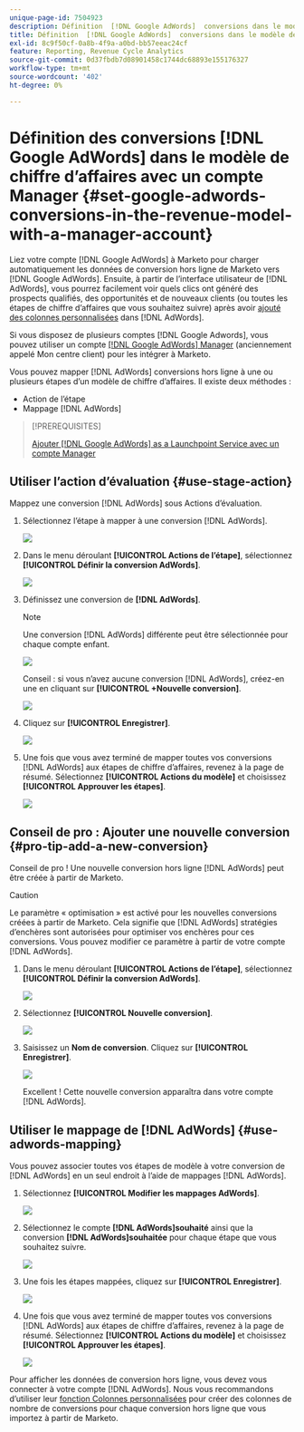 ```yaml
---
unique-page-id: 7504923
description: Définition  [!DNL Google AdWords]  conversions dans le modèle de chiffre d’affaires avec un compte Manager - Documents Marketo - Documentation du produit
title: Définition  [!DNL Google AdWords]  conversions dans le modèle de chiffre d’affaires avec un compte Manager
exl-id: 8c9f50cf-0a8b-4f9a-a0bd-bb57eeac24cf
feature: Reporting, Revenue Cycle Analytics
source-git-commit: 0d37fbdb7d08901458c1744dc68893e155176327
workflow-type: tm+mt
source-wordcount: '402'
ht-degree: 0%

---
```


# Définition des conversions [!DNL Google AdWords] dans le modèle de chiffre d’affaires avec un compte Manager {#set-google-adwords-conversions-in-the-revenue-model-with-a-manager-account}

Liez votre compte [!DNL Google AdWords] à Marketo pour charger automatiquement les données de conversion hors ligne de Marketo vers [!DNL Google AdWords]. Ensuite, à partir de l’interface utilisateur de [!DNL AdWords], vous pourrez facilement voir quels clics ont généré des prospects qualifiés, des opportunités et de nouveaux clients (ou toutes les étapes de chiffre d’affaires que vous souhaitez suivre) après avoir [ajouté des colonnes personnalisées](https://support.google.com/adwords/answer/3073556) dans [!DNL AdWords].

Si vous disposez de plusieurs comptes [!DNL Google Adwords], vous pouvez utiliser un compte [[!DNL Google AdWords] Manager](https://www.google.com/adwords/manager-accounts/) (anciennement appelé Mon centre client) pour les intégrer à Marketo.

Vous pouvez mapper [!DNL AdWords] conversions hors ligne à une ou plusieurs étapes d’un modèle de chiffre d’affaires. Il existe deux méthodes :

* Action de l’étape
* Mappage [!DNL AdWords]

>[!PREREQUISITES]
>
>[Ajouter [!DNL Google AdWords] as a Launchpoint Service avec un compte Manager](/help/marketo/product-docs/administration/additional-integrations/add-google-adwords-as-a-launchpoint-service-with-a-manager-account.md)

## Utiliser l’action d’évaluation {#use-stage-action}

Mappez une conversion [!DNL AdWords] sous Actions d’évaluation.

1. Sélectionnez l’étape à mapper à une conversion [!DNL AdWords].

   ![](assets/image2015-2-26-16-3a40-3a2.png)

1. Dans le menu déroulant **[!UICONTROL Actions de l’étape]**, sélectionnez **[!UICONTROL Définir la conversion AdWords]**.

   ![](assets/image2015-2-26-16-3a52-3a24.png)

1. Définissez une conversion de **[!DNL AdWords]**.

   >[!NOTE]
   >
   >Une conversion [!DNL AdWords] différente peut être sélectionnée pour chaque compte enfant.

   ![](assets/image2015-3-27-17-3a16-3a37.png)

   Conseil : si vous n’avez aucune conversion [!DNL AdWords], créez-en une en cliquant sur **[!UICONTROL +Nouvelle conversion]**.

   ![](assets/image2015-3-27-17-3a18-3a58.png)

1. Cliquez sur **[!UICONTROL Enregistrer]**.

   ![](assets/image2015-3-27-17-3a21-3a15.png)

1. Une fois que vous avez terminé de mapper toutes vos conversions [!DNL AdWords] aux étapes de chiffre d’affaires, revenez à la page de résumé. Sélectionnez **[!UICONTROL Actions du modèle]** et choisissez **[!UICONTROL Approuver les étapes]**.

   ![](assets/image2015-2-27-12-3a20-3a20.png)

## Conseil de pro : Ajouter une nouvelle conversion {#pro-tip-add-a-new-conversion}

Conseil de pro ! Une nouvelle conversion hors ligne [!DNL AdWords] peut être créée à partir de Marketo.

>[!CAUTION]
>
>Le paramètre « optimisation » est activé pour les nouvelles conversions créées à partir de Marketo. Cela signifie que [!DNL AdWords] stratégies d’enchères sont autorisées pour optimiser vos enchères pour ces conversions. Vous pouvez modifier ce paramètre à partir de votre compte [!DNL AdWords].

1. Dans le menu déroulant **[!UICONTROL Actions de l’étape]**, sélectionnez **[!UICONTROL Définir la conversion AdWords]**.

   ![](assets/image2015-2-26-16-3a52-3a24.png)

1. Sélectionnez **[!UICONTROL Nouvelle conversion]**.

   ![](assets/image2015-3-27-17-3a23-3a13.png)

1. Saisissez un **Nom de conversion**. Cliquez sur **[!UICONTROL Enregistrer]**.

   ![](assets/image2015-3-27-17-3a24-3a49.png)

   Excellent ! Cette nouvelle conversion apparaîtra dans votre compte [!DNL AdWords].

## Utiliser le mappage de [!DNL AdWords] {#use-adwords-mapping}

Vous pouvez associer toutes vos étapes de modèle à votre conversion de [!DNL AdWords] en un seul endroit à l’aide de mappages [!DNL AdWords].

1. Sélectionnez **[!UICONTROL Modifier les mappages AdWords]**.

   ![](assets/image2015-2-26-17-3a3-3a29.png)

1. Sélectionnez le compte **[!DNL AdWords]souhaité** ainsi que la conversion **[!DNL AdWords]souhaitée** pour chaque étape que vous souhaitez suivre.

   ![](assets/image2015-3-27-17-3a30-3a15.png)

1. Une fois les étapes mappées, cliquez sur **[!UICONTROL Enregistrer]**.

   ![](assets/image2015-3-27-17-3a30-3a48.png)

1. Une fois que vous avez terminé de mapper toutes vos conversions [!DNL AdWords] aux étapes de chiffre d’affaires, revenez à la page de résumé. Sélectionnez **[!UICONTROL Actions du modèle]** et choisissez **[!UICONTROL Approuver les étapes]**.

   ![](assets/image2015-2-27-12-3a20-3a20.png)

Pour afficher les données de conversion hors ligne, vous devez vous connecter à votre compte [!DNL AdWords]. Nous vous recommandons d’utiliser leur [fonction Colonnes personnalisées](https://support.google.com/adwords/answer/3073556) pour créer des colonnes de nombre de conversions pour chaque conversion hors ligne que vous importez à partir de Marketo.
